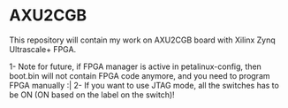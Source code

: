 # AXU2CGB
This repository will contain my work on AXU2CGB board with Xilinx Zynq Ultrascale+ FPGA.

1- Note for future, if FPGA manager is active in petalinux-config, then boot.bin will not contain FPGA code anymore, and you need to program FPGA manually :|
2- If you want to use JTAG mode, all the switches has to be ON (ON based on the label on the switch)!
